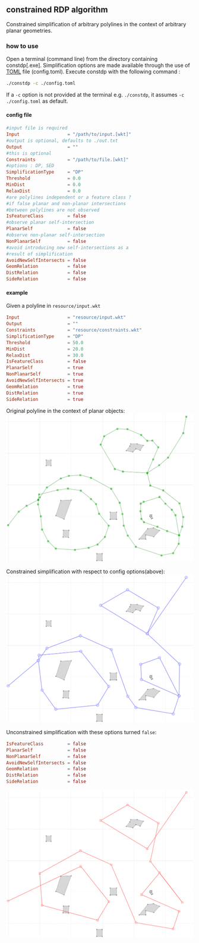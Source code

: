 ## constrained RDP algorithm
Constrained simplification of arbitrary polylines in the context 
of arbitrary planar geometries.

### how to use 
Open a terminal (command line) from the directory containing constdp[.exe]. Simplification options are made available through  the use of [TOML][0] file (config.toml). Execute constdp with the following command :
```bash
./constdp -c ./config.toml 
```
If a `-c` option is not provided at the terminal e.g. `./constdp`, it assumes `-c ./config.toml` as default.

#### config file 
```toml
#input file is required
Input                  = "/path/to/input.[wkt]" 
#output is optional, defaults to ./out.txt
Output                 = "" 
#this is optional
Constraints            = "/path/to/file.[wkt]" 
#options : DP, SED
SimplificationType     = "DP" 
Threshold              = 0.0
MinDist                = 0.0
RelaxDist              = 0.0
#are polylines independent or a feature class ?
#if false planar and non-planar intersections
#between polylines are not observed
IsFeatureClass         = false
#observe planar self-intersection
PlanarSelf             = false
#observe non-planar self-intersection
NonPlanarSelf          = false
#avoid introducing new self-intersections as a
#result of simplification
AvoidNewSelfIntersects = false
GeomRelation           = false
DistRelation           = false
SideRelation           = false
```
#### example
Given a polyline in `resource/input.wkt`
```toml
Input                  = "resource/input.wkt"
Output                 = ""
Constraints            = "resource/constraints.wkt"
SimplificationType     = "DP"
Threshold              = 50.0
MinDist                = 20.0
RelaxDist              = 30.0
IsFeatureClass         = false
PlanarSelf             = true
NonPlanarSelf          = true
AvoidNewSelfIntersects = true
GeomRelation           = true
DistRelation           = true
SideRelation           = true
```
Original polyline in the context of planar objects: 
![polyline][1]

Constrained simplification with respect to config options(above): 
![polyline][2]

Unconstrained simplification with these options turned `false`:
```toml
IsFeatureClass         = false
PlanarSelf             = false
NonPlanarSelf          = false
AvoidNewSelfIntersects = false
GeomRelation           = false
DistRelation           = false
SideRelation           = false
```
![polyline][3]


[0]: <https://github.com/toml-lang/toml> "TOML"
[1]: <./resource/original.png> "original Polyline"
[2]: <./resource/simple1.png> "simple 1"
[3]: <./resource/simple2.png> "simple 2"
